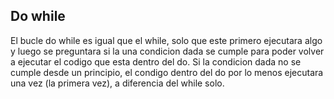 ## Do while

El bucle do while es igual que el while, solo que este primero ejecutara algo y luego se preguntara si la una condicion dada se cumple para poder volver a ejecutar el codigo que esta dentro del do. Si la condicion dada no se cumple desde un principio, el condigo dentro del do por lo menos ejecutara una vez (la primera vez), a diferencia del while solo.

